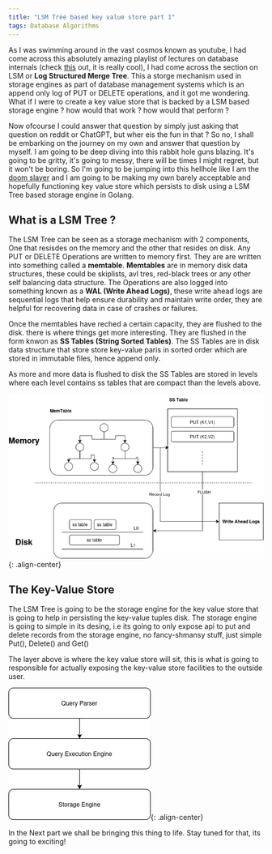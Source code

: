 ```yaml
---
title: "LSM Tree based key value store part 1"
tags: Database Algorithms
---
```

As I was swimming around in the vast cosmos known as youtube, I had come across this absolutely amazing playlist of lectures on database internals (check [this](https://www.youtube.com/watch?v=otE2WvX3XdQ&list=PLSE8ODhjZXjYDBpQnSymaectKjxCy6BYq) out, it is really cool), I had come across the section on LSM or **Log Structured Merge Tree**. This a storge mechanism used in storage engines as part of database management systems which is an append only log of PUT or DELETE operations, and it got me wondering. What if I were to create a key value store that is backed by a LSM based storage engine ? how would that work ? how would that perform ?

Now ofcourse I could answer that question by simply just asking that question on reddit or ChatGPT, but wher eis the fun in that ? So no, I shall be embarking on the journey on my own and answer that question by myself. I am going to be deep diving into this rabbit hole guns blazing. It's going to be gritty, it's going to messy, there will be times I might regret, but it won't be boring. So I'm going to be jumping into this hellhole like I am the [doom slayer](https://doom.fandom.com/wiki/Doom_Slayer) and I am going to be making my own barely acceptable and hopefully functioning key value store which persists to disk using a LSM Tree based storage engine in Golang.

## What is a LSM Tree ?

The LSM Tree can be seen as a storage mechanism with 2 components, One that resisdes on the memory and the other that resides on disk. Any PUT or DELETE Operations are written to memory first. They are are written into something called a **memtable**. **Memtables** are in memory disk data structures, these could be skiplists, avl tres, red-black trees or any other self balancing data structure. The Operations are also logged into something known as a **WAL (Write Ahead Logs)**, these write ahead logs are sequential logs that help ensure durability and maintain write order, they are helpful for recovering data in case of crashes or failures. 

Once the memtables have reched a certain capacity, they are flushed to the disk. there is where things get more interesting. They are flushed in the form knwon as **SS Tables (String Sorted Tables)**. The SS Tables are in disk data structure that store store key-value paris in sorted order which are stored in immutable files, hence append only. 

As more and more data is flushed to disk the SS Tables are stored in levels where each level contains ss tables that are compact than the levels above. 

![LSM Tree](/assets/images/Untitled%20Diagram.drawio.png){: .align-center}

## The Key-Value Store

The LSM Tree is going to be the storage engine for the key value store that is going to help in persisting the key-value tuples disk. The storage engine is going to simple in its desing, i.e its going to only expose api to put and delete records from the storage engine, no fancy-shmansy stuff, just simple Put(), Delete() and Get()

The layer above is where the key value store will sit, this is what is going to responsible for actually exposing the key-value store facilities to the outside user. 

![LSM Tree](/assets/images/key-value-store-architecture.png){: .align-center}

In the Next part we shall be bringing this thing to life. Stay tuned for that, its going to exciting!